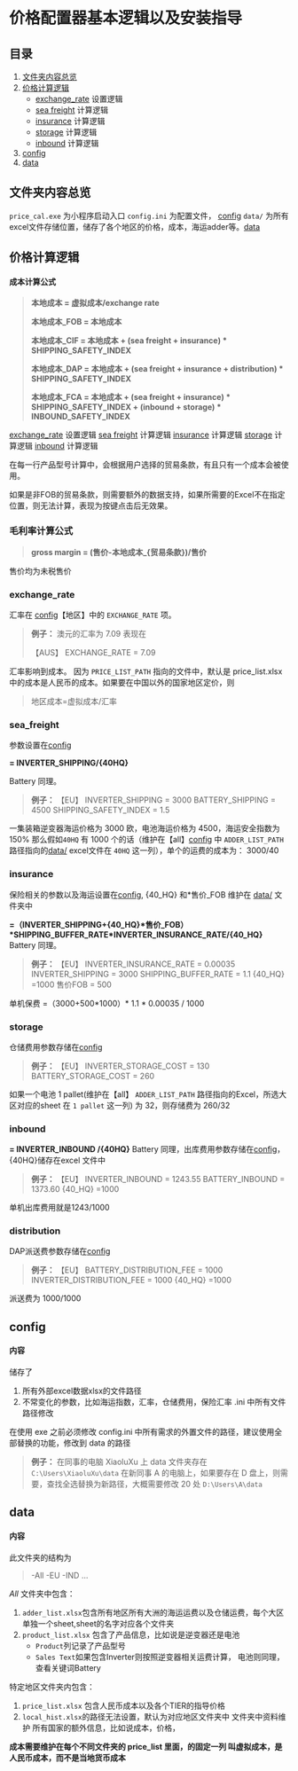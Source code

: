 # 价格配置器基本逻辑以及安装指导


## 目录
1. [文件夹内容总览](#文件夹内容总览)
2. [价格计算逻辑](#价格计算逻辑)
	- [exchange_rate](#exchange_rate) 设置逻辑
	- [sea freight](#sea_freight) 计算逻辑
	- [insurance](#insurance) 计算逻辑
	- [storage](#storage) 计算逻辑
	- [inbound](#inbound) 计算逻辑
3. [config](#coinfig)
4. [data ](#data )



## 文件夹内容总览
`price_cal.exe` 为小程序启动入口 
`config.ini` 为配置文件， [config](#config) 
`data/` 为所有excel文件存储位置，储存了各个地区的价格，成本，海运adder等。[data](#data) 

## 价格计算逻辑
#### 成本计算公式

>**本地成本 = 虚拟成本/exchange rate**
>
>**本地成本_FOB = 本地成本**
>
>**本地成本_CIF =  本地成本 + (sea freight + insurance) * SHIPPING_SAFETY_INDEX**
>
>**本地成本_DAP = 本地成本 + (sea freight + insurance + distribution) * SHIPPING_SAFETY_INDEX**
>
>**本地成本_FCA = 本地成本 + (sea freight + insurance) * SHIPPING_SAFETY_INDEX + (inbound + storage) * INBOUND_SAFETY_INDEX**

[exchange_rate](#exchange_rate) 设置逻辑
[sea freight](#sea_freight) 计算逻辑
[insurance](#insurance) 计算逻辑
[storage](#storage) 计算逻辑
[inbound](#inbound) 计算逻辑

在每一行产品型号计算中，会根据用户选择的贸易条款，有且只有一个成本会被使用。 

如果是非FOB的贸易条款，则需要额外的数据支持，如果所需要的Excel不在指定位置，则无法计算，表现为按键点击后无效果。

### 毛利率计算公式
>**gross margin = (售价-本地成本_{贸易条款})/售价**

售价均为未税售价

### exchange_rate
汇率在 [config](#coinfig)【地区】中的 `EXCHANGE_RATE` 项。

>**例子：**
澳元的汇率为 7.09 表现在
>
>【AUS】
EXCHANGE_RATE = 7.09

汇率影响到成本。 因为 `PRICE_LIST_PATH` 指向的文件中，默认是 price_list.xlsx 中的成本是人民币的成本。如果要在中国以外的国家地区定价，则
>地区成本=虚拟成本/汇率

### sea_freight
参数设置在[config](#coinfig)

**= INVERTER_SHIPPING/{40HQ}**

Battery 同理。
>**例子：**
【EU】
INVERTER_SHIPPING = 3000
BATTERY_SHIPPING = 4500
SHIPPING_SAFETY_INDEX = 1.5
>
一集装箱逆变器海运价格为 3000 欧，电池海运价格为 4500，海运安全指数为 150%
那么假如`40HQ` 有 1000 个的话（维护在【all】[config](#coinfig) 中 `ADDER_LIST_PATH` 路径指向的[data/](#data) excel文件在 `40HQ` 这一列），单个的运费的成本为： 3000/40

### insurance
保险相关的参数以及海运设置在[config](#coinfig),
{40_HQ} 和*售价\_FOB 维护在 [data/](#data) 文件夹中

 **=（INVERTER_SHIPPING+{40_HQ}\*售价_FOB）\*SHIPPING_BUFFER_RATE*INVERTER_INSURANCE_RATE/{40_HQ}**
Battery 同理。
>**例子：**
【EU】
INVERTER_INSURANCE_RATE = 0.00035
INVERTER_SHIPPING = 3000
SHIPPING_BUFFER_RATE = 1.1
{40_HQ} =1000
售价FOB = 500 
>
单机保费 =（3000+500*1000）\* 1.1  \* 0.00035 / 1000


### storage
仓储费用参数存储在[config](#coinfig)
>**例子：**
【EU】
INVERTER_STORAGE_COST = 130
BATTERY_STORAGE_COST = 260

如果一个电池 1 pallet(维护在【all】 `ADDER_LIST_PATH`  路径指向的Excel，所选大区对应的sheet 在 `1 pallet` 这一列) 为 32，则存储费为 260/32

### inbound
**= INVERTER_INBOUND /{40HQ}**
Battery 同理，出库费用参数存储在[config](#coinfig)，{40HQ}储存在excel 文件中
>**例子：**
【EU】
INVERTER_INBOUND =  1243.55 
BATTERY_INBOUND = 1373.60
{40_HQ} =1000

单机出库费用就是1243/1000

### distribution
DAP派送费参数存储在[config](#coinfig)
>**例子：**
【EU】
BATTERY_DISTRIBUTION_FEE = 1000
INVERTER_DISTRIBUTION_FEE = 1000
{40_HQ} =1000

派送费为 1000/1000


## config
#### 内容
储存了
 1. 所有外部excel数据xlsx的文件路径 
 2. 不常变化的参数，比如海运指数，汇率，仓储费用，保险汇率
.ini 中所有文件路径修改

在使用 exe 之前必须修改 config.ini 中所有需求的外置文件的路径，建议使用全部替换的功能，修改到 data 的路径

>**例子：**
在同事的电脑 XiaoluXu 上 data 文件夹存在
`C:\Users\XiaoluXu\data`
在新同事 A 的电脑上，如果要存在 D 盘上，则需要，查找全选替换为新路径，大概需要修改 20 处
`D:\Users\A\data`

## data 
#### 内容
此文件夹的结构为
> -All
 -EU
 -IND
 ...
 
*All* 文件夹中包含：
 1. `adder_list.xlsx`包含所有地区所有大洲的海运运费以及仓储运费，每个大区单独一个sheet,sheet的名字对应各个文件夹
 2. `product_list.xlsx` 包含了产品信息，比如说是逆变器还是电池
	 - `Product`列记录了产品型号
	 -  `Sales Text`如果包含Inverter则按照逆变器相关运费计算， 电池则同理，查看关键词Battery

特定地区文件夹内包含： 
 1. `price_list.xlsx` 包含人民币成本以及各个TIER的指导价格
 2. `local_hist.xlsx`的路径无法设置，默认为对应地区文件夹中
文件夹中资料维护
所有国家的额外信息，比如说成本，价格，



**成本需要维护在每个不同文件夹的 price_list 里面，的固定一列 叫虚拟成本，是人民币成本，而不是当地货币成本**
